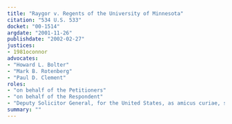 ```yaml
---
title: "Raygor v. Regents of the University of Minnesota"
citation: "534 U.S. 533"
docket: "00-1514"
argdate: "2001-11-26"
publishdate: "2002-02-27"
justices:
- 1981oconnor
advocates:
- "Howard L. Bolter"
- "Mark B. Rotenberg"
- "Paul D. Clement"
roles:
- "on behalf of the Petitioners"
- "on behalf of the Respondent"
- "Deputy Solicitor General, for the United States, as amicus curiae, supporting the Respondent"
summary: ""
---
```


